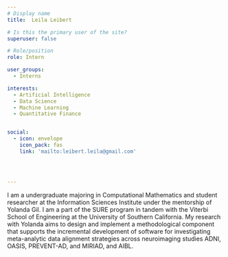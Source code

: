 ```yaml
---
# Display name
title:  Leila Leibert

# Is this the primary user of the site?
superuser: false

# Role/position
role: Intern

user_groups:
  - Interns

interests:
  - Artificial Intelligence
  - Data Science
  - Machine Learning
  - Quantitative Finance


social:
  - icon: envelope
    icon_pack: fas
    link: 'mailto:leibert.leila@gmail.com'




---
```



I am a undergraduate majoring in Computational Mathematics and student researcher at the Information Sciences Institute under the mentorship of Yolanda Gil. I am a part of the SURE program in tandem with the Viterbi School of Engineering at the University of Southern California. My research with Yolanda aims to design and implement a methodological component that supports the incremental development of software for investigating meta-analytic data alignment strategies across neuroimaging studies ADNI, OASIS, PREVENT-AD, and MIRIAD, and AIBL.
